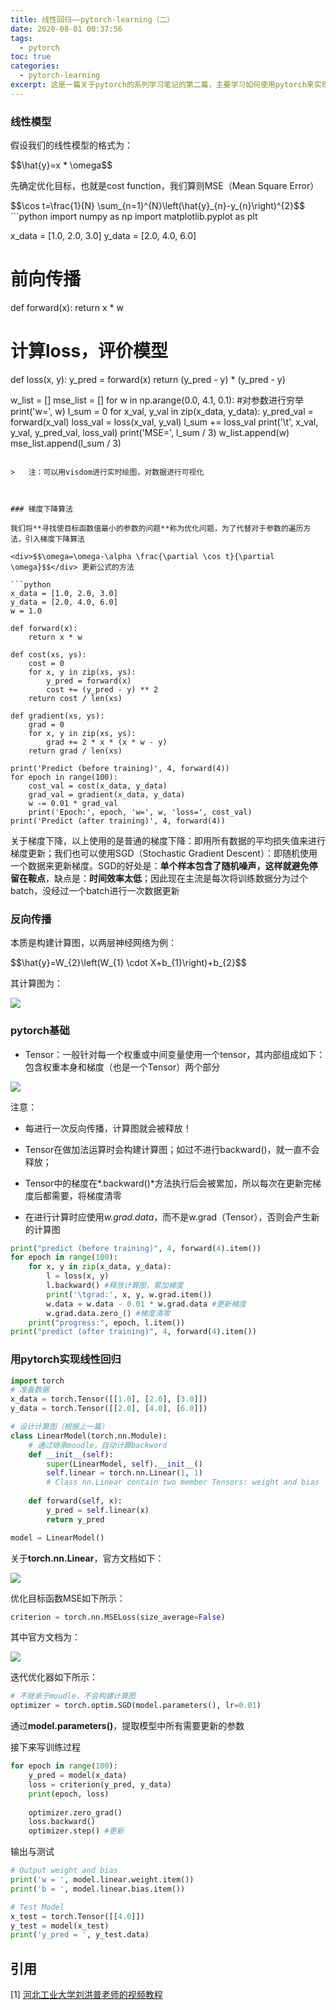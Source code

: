 ```yaml
---
title: 线性回归——pytorch-learning（二）
date: 2020-08-01 00:37:56
tags:
  - pytorch
toc: true
categories:
  - pytorch-learning
excerpt: 这是一篇关于pytorch的系列学习笔记的第二篇，主要学习如何使用pytorch来实现基本的线性模型，同时了解了梯度下降、反向传播的机制
---
```


### 线性模型

假设我们的线性模型的格式为：

<div>
$$\hat{y}=x * \omega$$
</div>

先确定优化目标，也就是cost function，我们算则MSE（Mean Square Error）

<div>
$$\cos t=\frac{1}{N} \sum_{n=1}^{N}\left(\hat{y}_{n}-y_{n}\right)^{2}$$
</div>
```python
import numpy as np
import matplotlib.pyplot as plt

x_data = [1.0, 2.0, 3.0]
y_data = [2.0, 4.0, 6.0]

# 前向传播
def forward(x):
return x * w

# 计算loss，评价模型
def loss(x, y):
y_pred = forward(x)
return (y_pred - y) * (y_pred - y)

w_list = []
mse_list = []
for w in np.arange(0.0, 4.1, 0.1): #对参数进行穷举
	print('w=', w)
	l_sum = 0
	for x_val, y_val in zip(x_data, y_data):
		y_pred_val = forward(x_val)
		loss_val = loss(x_val, y_val)
		l_sum += loss_val
		print('\t', x_val, y_val, y_pred_val, loss_val)
	print('MSE=', l_sum / 3)
	w_list.append(w)
	mse_list.append(l_sum / 3)
```

>   注：可以用visdom进行实时绘图，对数据进行可视化



### 梯度下降算法

我们将**寻找使目标函数值最小的参数的问题**称为优化问题，为了代替对于参数的遍历方法，引入梯度下降算法

<div>$$\omega=\omega-\alpha \frac{\partial \cos t}{\partial \omega}$$</div> 更新公式的方法

```python
x_data = [1.0, 2.0, 3.0]
y_data = [2.0, 4.0, 6.0]
w = 1.0

def forward(x):
	return x * w

def cost(xs, ys):
	cost = 0
	for x, y in zip(xs, ys):
		y_pred = forward(x)
		cost += (y_pred - y) ** 2
	return cost / len(xs)

def gradient(xs, ys):
	grad = 0
	for x, y in zip(xs, ys):
		grad += 2 * x * (x * w - y)
	return grad / len(xs)

print('Predict (before training)', 4, forward(4))
for epoch in range(100):
	cost_val = cost(x_data, y_data)
	grad_val = gradient(x_data, y_data)
	w -= 0.01 * grad_val
	print('Epoch:', epoch, 'w=', w, 'loss=', cost_val)
print('Predict (after training)', 4, forward(4))
```

关于梯度下降，以上使用的是普通的梯度下降：即用所有数据的平均损失值来进行梯度更新；我们也可以使用SGD（Stochastic Gradient Descent）：即随机使用一个数据来更新梯度。SGD的好处是：**单个样本包含了随机噪声，这样就避免停留在鞍点**，缺点是：**时间效率太低**；因此现在主流是每次将训练数据分为过个batch，没经过一个batch进行一次数据更新



### 反向传播

本质是构建计算图，以两层神经网络为例：

<div>$$\hat{y}=W_{2}\left(W_{1} \cdot X+b_{1}\right)+b_{2}$$</div>

其计算图为：

![](https://gitblog-1302688916.cos.ap-beijing.myqcloud.com/cs224n/202008/01/085201-383379.png)

### pytorch基础

-   Tensor：一般针对每一个权重或中间变量使用一个tensor，其内部组成如下：包含权重本身和梯度（也是一个Tensor）两个部分

![](https://gitblog-1302688916.cos.ap-beijing.myqcloud.com/cs224n/202008/01/090859-219632.png)

注意：

-   每进行一次反向传播，计算图就会被释放！

-   Tensor在做加法运算时会构建计算图；如过不进行backward()，就一直不会释放；

-   Tensor中的梯度在*.backward()*方法执行后会被累加，所以每次在更新完梯度后都需要，将梯度清零
-   在进行计算时应使用*w.grad.data*，而不是w.grad（Tensor），否则会产生新的计算图

```python
print("predict (before training)", 4, forward(4).item())
for epoch in range(100):
	for x, y in zip(x_data, y_data):
		l = loss(x, y)
		l.backward() #释放计算图，累加梯度
		print('\tgrad:', x, y, w.grad.item())
		w.data = w.data - 0.01 * w.grad.data #更新梯度
		w.grad.data.zero_() #梯度清零
	print("progress:", epoch, l.item())
print("predict (after training)", 4, forward(4).item())
```



### 用pytorch实现线性回归

```python
import torch
# 准备数据
x_data = torch.Tensor([[1.0], [2.0], [3.0]])
y_data = torch.Tensor([[2.0], [4.0], [6.0]])

# 设计计算图（根据上一篇）
class LinearModel(torch.nn.Module): 
    # 通过继承moudle，自动计算backword
	def __init__(self):
		super(LinearModel, self).__init__()
		self.linear = torch.nn.Linear(1, 1)
        # Class nn.Linear contain two member Tensors: weight and bias
        
	def forward(self, x):
		y_pred = self.linear(x)
		return y_pred

model = LinearModel()
```

关于**torch.nn.Linear**，官方文档如下：

![](https://gitblog-1302688916.cos.ap-beijing.myqcloud.com/cs224n/202008/01/111222-74522.png)

优化目标函数MSE如下所示：

```python
criterion = torch.nn.MSELoss(size_average=False)
```

其中官方文档为：

![](https://gitblog-1302688916.cos.ap-beijing.myqcloud.com/cs224n/202008/01/112525-831805.png)

迭代优化器如下所示：

```python
# 不继承于moudle，不会构建计算图
optimizer = torch.optim.SGD(model.parameters(), lr=0.01)
```

通过**model.parameters()**，提取模型中所有需要更新的参数

接下来写训练过程

```python
for epoch in range(100):
	y_pred = model(x_data)
	loss = criterion(y_pred, y_data)
	print(epoch, loss)
	
	optimizer.zero_grad()
	loss.backward()
	optimizer.step() #更新
```

输出与测试

```python
# Output weight and bias
print('w = ', model.linear.weight.item())
print('b = ', model.linear.bias.item())

# Test Model
x_test = torch.Tensor([[4.0]])
y_test = model(x_test)
print('y_pred = ', y_test.data)
```



## 引用

[1] [河北工业大学刘洪普老师的视频教程](https://www.bilibili.com/video/BV1Y7411d7Ys)